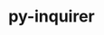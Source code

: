 ---
title: "py-inquirer"
layout: cache
categories: [package, develop]
meta: {"versions": ["3.1.3"], "compilers": ["apple-clang@=14.0.0", "apple-clang@=14.0.3", "gcc@=11.3.0"], "oss": ["ubuntu22.04", "ventura"], "platforms": ["darwin", "linux"], "targets": ["aarch64", "x86_64_v3"], "stacks": ["ml-darwin-aarch64-mps", "ml-linux-x86_64-cpu", "ml-linux-x86_64-cuda", "root"], "num_specs": 17, "num_specs_by_stack": {"root": 17, "ml-darwin-aarch64-mps": 2, "ml-linux-x86_64-cuda": 2, "ml-linux-x86_64-cpu": 2}}
spec_details: [{"hash": "42yrbhokdu2uydcjtzlhabk3msdvwilq", "compiler": "apple-clang@=14.0.0", "versions": ["3.1.3"], "os": "ventura", "platform": "darwin", "target": "aarch64", "variants": ["build_system=python_pip"], "stacks": ["root"], "size": "-", "tarball": "https://binaries.spack.io/develop/build_cache/darwin-ventura-aarch64/apple-clang-14.0.0/py-inquirer-3.1.3/darwin-ventura-aarch64-apple-clang-14.0.0-py-inquirer-3.1.3-42yrbhokdu2uydcjtzlhabk3msdvwilq.spack"}, {"hash": "7zb4zl7jd6tccj6u2fjkein232yurleg", "compiler": "apple-clang@=14.0.0", "versions": ["3.1.3"], "os": "ventura", "platform": "darwin", "target": "aarch64", "variants": ["build_system=python_pip"], "stacks": ["root"], "size": "-", "tarball": "https://binaries.spack.io/develop/build_cache/darwin-ventura-aarch64/apple-clang-14.0.0/py-inquirer-3.1.3/darwin-ventura-aarch64-apple-clang-14.0.0-py-inquirer-3.1.3-7zb4zl7jd6tccj6u2fjkein232yurleg.spack"}, {"hash": "iwprrnikei7n7jlp64yddse44rfnwf7f", "compiler": "apple-clang@=14.0.0", "versions": ["3.1.3"], "os": "ventura", "platform": "darwin", "target": "aarch64", "variants": ["build_system=python_pip"], "stacks": ["root"], "size": "-", "tarball": "https://binaries.spack.io/develop/build_cache/darwin-ventura-aarch64/apple-clang-14.0.0/py-inquirer-3.1.3/darwin-ventura-aarch64-apple-clang-14.0.0-py-inquirer-3.1.3-iwprrnikei7n7jlp64yddse44rfnwf7f.spack"}, {"hash": "n3x5jdqghlsyzw2fmcffc57rotomoalb", "compiler": "apple-clang@=14.0.0", "versions": ["3.1.3"], "os": "ventura", "platform": "darwin", "target": "aarch64", "variants": ["build_system=python_pip"], "stacks": ["root", "ml-darwin-aarch64-mps"], "size": "-", "tarball": "https://binaries.spack.io/develop/build_cache/darwin-ventura-aarch64/apple-clang-14.0.0/py-inquirer-3.1.3/darwin-ventura-aarch64-apple-clang-14.0.0-py-inquirer-3.1.3-n3x5jdqghlsyzw2fmcffc57rotomoalb.spack"}, {"hash": "av4kj75xwuk3zk45db6b5si2mrsvodjs", "compiler": "apple-clang@=14.0.0", "versions": ["3.1.3"], "os": "ventura", "platform": "darwin", "target": "aarch64", "variants": ["build_system=python_pip"], "stacks": ["root"], "size": "-", "tarball": "https://binaries.spack.io/develop/build_cache/darwin-ventura-aarch64/apple-clang-14.0.0/py-inquirer-3.1.3/darwin-ventura-aarch64-apple-clang-14.0.0-py-inquirer-3.1.3-av4kj75xwuk3zk45db6b5si2mrsvodjs.spack"}, {"hash": "ubkx4jeg4a4dq7oodzjszadorvuvvtlg", "compiler": "apple-clang@=14.0.0", "versions": ["3.1.3"], "os": "ventura", "platform": "darwin", "target": "aarch64", "variants": ["build_system=python_pip"], "stacks": ["root", "ml-darwin-aarch64-mps"], "size": "-", "tarball": "https://binaries.spack.io/develop/build_cache/darwin-ventura-aarch64/apple-clang-14.0.0/py-inquirer-3.1.3/darwin-ventura-aarch64-apple-clang-14.0.0-py-inquirer-3.1.3-ubkx4jeg4a4dq7oodzjszadorvuvvtlg.spack"}, {"hash": "nah6k6762eofm6xkuxnso4u37o6hhere", "compiler": "apple-clang@=14.0.3", "versions": ["3.1.3"], "os": "ventura", "platform": "darwin", "target": "aarch64", "variants": ["build_system=python_pip"], "stacks": ["root"], "size": "-", "tarball": "https://binaries.spack.io/develop/build_cache/darwin-ventura-aarch64/apple-clang-14.0.3/py-inquirer-3.1.3/darwin-ventura-aarch64-apple-clang-14.0.3-py-inquirer-3.1.3-nah6k6762eofm6xkuxnso4u37o6hhere.spack"}, {"hash": "26kjsd4mc7jwrvvbbxtmmtyvtcbopitr", "compiler": "apple-clang@=14.0.3", "versions": ["3.1.3"], "os": "ventura", "platform": "darwin", "target": "aarch64", "variants": ["build_system=python_pip"], "stacks": ["root"], "size": "-", "tarball": "https://binaries.spack.io/develop/build_cache/darwin-ventura-aarch64/apple-clang-14.0.3/py-inquirer-3.1.3/darwin-ventura-aarch64-apple-clang-14.0.3-py-inquirer-3.1.3-26kjsd4mc7jwrvvbbxtmmtyvtcbopitr.spack"}, {"hash": "l2mexperd5cpu7j7fknc4d76u3i4tc64", "compiler": "apple-clang@=14.0.3", "versions": ["3.1.3"], "os": "ventura", "platform": "darwin", "target": "aarch64", "variants": ["build_system=python_pip"], "stacks": ["root"], "size": "-", "tarball": "https://binaries.spack.io/develop/build_cache/darwin-ventura-aarch64/apple-clang-14.0.3/py-inquirer-3.1.3/darwin-ventura-aarch64-apple-clang-14.0.3-py-inquirer-3.1.3-l2mexperd5cpu7j7fknc4d76u3i4tc64.spack"}, {"hash": "srrz3v3zh5mah3nfisfa7tuj744xlpf5", "compiler": "gcc@=11.3.0", "versions": ["3.1.3"], "os": "ubuntu22.04", "platform": "linux", "target": "x86_64_v3", "variants": ["build_system=python_pip"], "stacks": ["root"], "size": "-", "tarball": "https://binaries.spack.io/develop/build_cache/linux-ubuntu22.04-x86_64_v3/gcc-11.3.0/py-inquirer-3.1.3/linux-ubuntu22.04-x86_64_v3-gcc-11.3.0-py-inquirer-3.1.3-srrz3v3zh5mah3nfisfa7tuj744xlpf5.spack"}, {"hash": "dil37xebzb4bhotfvi3zjly7pidgvzrp", "compiler": "gcc@=11.3.0", "versions": ["3.1.3"], "os": "ubuntu22.04", "platform": "linux", "target": "x86_64_v3", "variants": ["build_system=python_pip"], "stacks": ["ml-linux-x86_64-cuda", "root", "ml-linux-x86_64-cpu"], "size": "-", "tarball": "https://binaries.spack.io/develop/build_cache/linux-ubuntu22.04-x86_64_v3/gcc-11.3.0/py-inquirer-3.1.3/linux-ubuntu22.04-x86_64_v3-gcc-11.3.0-py-inquirer-3.1.3-dil37xebzb4bhotfvi3zjly7pidgvzrp.spack"}, {"hash": "ldcj5q6gn4mgpfhqaf4vfi2aagiyndh5", "compiler": "gcc@=11.3.0", "versions": ["3.1.3"], "os": "ubuntu22.04", "platform": "linux", "target": "x86_64_v3", "variants": ["build_system=python_pip"], "stacks": ["ml-linux-x86_64-cuda", "root", "ml-linux-x86_64-cpu"], "size": "-", "tarball": "https://binaries.spack.io/develop/build_cache/linux-ubuntu22.04-x86_64_v3/gcc-11.3.0/py-inquirer-3.1.3/linux-ubuntu22.04-x86_64_v3-gcc-11.3.0-py-inquirer-3.1.3-ldcj5q6gn4mgpfhqaf4vfi2aagiyndh5.spack"}, {"hash": "rv6aokblgdptmkw6gt2f64tqkzwsnmnc", "compiler": "gcc@=11.3.0", "versions": ["3.1.3"], "os": "ubuntu22.04", "platform": "linux", "target": "x86_64_v3", "variants": ["build_system=python_pip"], "stacks": ["root"], "size": "-", "tarball": "https://binaries.spack.io/develop/build_cache/linux-ubuntu22.04-x86_64_v3/gcc-11.3.0/py-inquirer-3.1.3/linux-ubuntu22.04-x86_64_v3-gcc-11.3.0-py-inquirer-3.1.3-rv6aokblgdptmkw6gt2f64tqkzwsnmnc.spack"}, {"hash": "ry3mcfm4wa3mw5p6ljsliojfaxj6iipz", "compiler": "gcc@=11.3.0", "versions": ["3.1.3"], "os": "ubuntu22.04", "platform": "linux", "target": "x86_64_v3", "variants": ["build_system=python_pip"], "stacks": ["root"], "size": "-", "tarball": "https://binaries.spack.io/develop/build_cache/linux-ubuntu22.04-x86_64_v3/gcc-11.3.0/py-inquirer-3.1.3/linux-ubuntu22.04-x86_64_v3-gcc-11.3.0-py-inquirer-3.1.3-ry3mcfm4wa3mw5p6ljsliojfaxj6iipz.spack"}, {"hash": "653fj6457lrmsvwgvlpfijzqy7h3tswh", "compiler": "gcc@=11.3.0", "versions": ["3.1.3"], "os": "ubuntu22.04", "platform": "linux", "target": "x86_64_v3", "variants": ["build_system=python_pip"], "stacks": ["root"], "size": "-", "tarball": "https://binaries.spack.io/develop/build_cache/linux-ubuntu22.04-x86_64_v3/gcc-11.3.0/py-inquirer-3.1.3/linux-ubuntu22.04-x86_64_v3-gcc-11.3.0-py-inquirer-3.1.3-653fj6457lrmsvwgvlpfijzqy7h3tswh.spack"}, {"hash": "pyiasva4f2udug4h24wcjn3dqj5cs427", "compiler": "gcc@=11.3.0", "versions": ["3.1.3"], "os": "ubuntu22.04", "platform": "linux", "target": "x86_64_v3", "variants": ["build_system=python_pip"], "stacks": ["root"], "size": "-", "tarball": "https://binaries.spack.io/develop/build_cache/linux-ubuntu22.04-x86_64_v3/gcc-11.3.0/py-inquirer-3.1.3/linux-ubuntu22.04-x86_64_v3-gcc-11.3.0-py-inquirer-3.1.3-pyiasva4f2udug4h24wcjn3dqj5cs427.spack"}, {"hash": "hqv6f3vqhjhojobppbxzgvgma4auyewm", "compiler": "gcc@=11.3.0", "versions": ["3.1.3"], "os": "ubuntu22.04", "platform": "linux", "target": "x86_64_v3", "variants": ["build_system=python_pip"], "stacks": ["root"], "size": "-", "tarball": "https://binaries.spack.io/develop/build_cache/linux-ubuntu22.04-x86_64_v3/gcc-11.3.0/py-inquirer-3.1.3/linux-ubuntu22.04-x86_64_v3-gcc-11.3.0-py-inquirer-3.1.3-hqv6f3vqhjhojobppbxzgvgma4auyewm.spack"}]
---